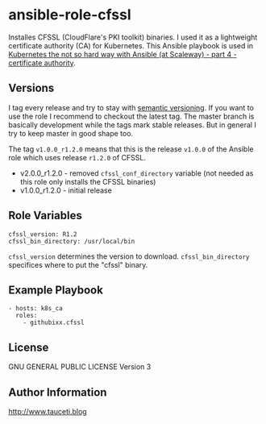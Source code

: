 ansible-role-cfssl
==================

Installes CFSSL (CloudFlare's PKI toolkit) binaries. I used it as a lightweight certificate authority (CA) for Kubernetes. This Ansible playbook is used in [Kubernetes the not so hard way with Ansible (at Scaleway) - part 4 - certificate authority](https://www.tauceti.blog/post/kubernetes-the-not-so-hard-way-with-ansible-at-scaleway-part-4/).

Versions
--------

I tag every release and try to stay with [semantic versioning](http://semver.org). If you want to use the role I recommend to checkout the latest tag. The master branch is basically development while the tags mark stable releases. But in general I try to keep master in good shape too.

The tag `v1.0.0_r1.2.0` means that this is the release `v1.0.0` of the Ansible role which uses release `r1.2.0` of CFSSL.

- v2.0.0_r1.2.0 - removed `cfssl_conf_directory` variable (not needed as this role only installs the CFSSL binaries)
- v1.0.0_r1.2.0 - initial release


Role Variables
--------------

```
cfssl_version: R1.2
cfssl_bin_directory: /usr/local/bin
```

`cfssl_version` determines the version to download. `cfssl_bin_directory` specifices where to put the "cfssl" binary.

Example Playbook
----------------

```
- hosts: k8s_ca
  roles:
    - githubixx.cfssl
```

License
-------

GNU GENERAL PUBLIC LICENSE Version 3

Author Information
------------------

http://www.tauceti.blog
